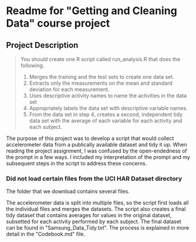 # Readme for "Getting and Cleaning Data" course project
## Project Description
>You should create one R script called run_analysis.R that does the following.
>
>   1. Merges the training and the test sets to create one data set.
>   2. Extracts only the measurements on the mean and standard deviation for each measurement.
>   3. Uses descriptive activity names to name the activities in the data set
>   4. Appropriately labels the data set with descriptive variable names.
>   5. From the data set in step 4, creates a second, independent tidy data set with the average of each variable for each activity and 
>      each subject.

The purpose of this project was to develop a script that would collect accelerometer data from a publically available dataset and tidy it up. When reading the project assignment, I was confused by the open-endedness of the prompt in a few ways. I included my interpretation of the prompt and my subsequent steps in the script to address these concerns.

### Did not load certain files from the UCI HAR Dataset directory
The folder that we download contains several files. 



The accelerometer data is split into multiple files, so the script first loads all the individual files and merges
the datasets. The script also creates a final tidy dataset that contains averages for values in the original dataset, subsetted for
each activity performed by each subject. The final dataset can be found in "Samsung_Data_Tidy.txt". The process is explained in more detail
in the "Codebook.md" file.
